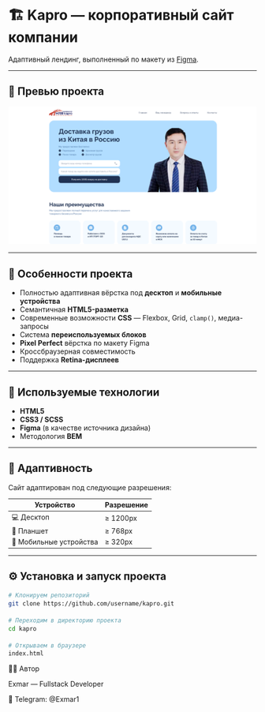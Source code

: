 # 🏗️ Kapro — корпоративный сайт компании

Адаптивный лендинг, выполненный по макету из [Figma](https://www.figma.com/design/pbcdMCuNJaG5MyjkQYYp7s/Kapro?node-id=182-6396&t=4JGQ1orouonvVhOu-0).

---

## 📸 Превью проекта
![Preview](preview.png)
  
---

## 🚀 Особенности проекта

- Полностью адаптивная вёрстка под **десктоп** и **мобильные устройства**  
- Семантичная **HTML5-разметка**  
- Современные возможности **CSS** — Flexbox, Grid, `clamp()`, медиа-запросы  
- Система **переиспользуемых блоков**  
- **Pixel Perfect** вёрстка по макету Figma  
- Кроссбраузерная совместимость  
- Поддержка **Retina-дисплеев**   

---

## 🧱 Используемые технологии

- **HTML5**  
- **CSS3 / SCSS**  
- **Figma** (в качестве источника дизайна)  
- Методология **BEM**  

---

## 📱 Адаптивность

Сайт адаптирован под следующие разрешения:

| Устройство | Разрешение |
|-------------|-------------|
| 💻 Десктоп | ≥ 1200px |
| 📱 Планшет | ≥ 768px |
| 📱 Мобильные устройства | ≥ 320px |

---

## ⚙️ Установка и запуск проекта

```bash
# Клонируем репозиторий
git clone https://github.com/username/kapro.git

# Переходим в директорию проекта
cd kapro

# Открываем в браузере
index.html
```
👨‍💻 Автор

Exmar — Fullstack Developer

📧 Telegram: @Exmar1




